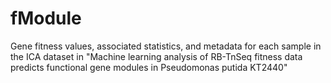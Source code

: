 # fModule
Gene fitness values, associated statistics, and metadata for each sample in the ICA dataset in "Machine learning analysis of RB-TnSeq fitness data predicts functional gene modules in Pseudomonas putida KT2440"
